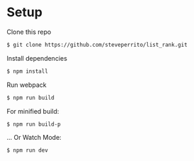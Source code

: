 # Setup
Clone this repo
```bash
$ git clone https://github.com/steveperrito/list_rank.git
```
Install dependencies
```bash
$ npm install
```
Run webpack
```bash
$ npm run build
```
For minified build:
```bash
$ npm run build-p
```

... Or Watch Mode:
```bash
$ npm run dev
```